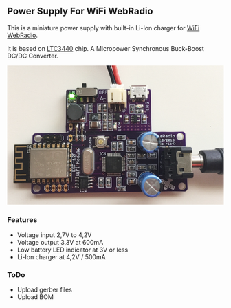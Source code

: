 ## Power Supply For WiFi WebRadio

This is a miniature power supply with built-in Li-Ion charger for [WiFi WebRadio](https://github.com/dsaltas/WiFi-WebRadio).

It is based on [LTC3440](https://www.analog.com/en/products/ltc3440.html) chip. A Micropower Synchronous Buck-Boost DC/DC Converter.

![PsuWebRadio](Photos/psu_webradio.png)

### Features

- Voltage input 2,7V to 4,2V
- Voltage output 3,3V at 600mA
- Low battery LED indicator at 3V or less
- Li-Ion charger at 4,2V / 500mA

### ToDo

- Upload gerber files
- Upload BOM
